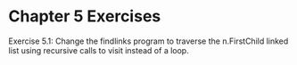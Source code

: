 # Chapter 5 Exercises

Exercise 5.1: Change the findlinks program to traverse the n.FirstChild linked list using
recursive calls to visit instead of a loop.
